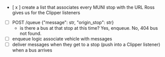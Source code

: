 - [ x ] create a list that associates every MUNI stop with the URL Ross gives us for the Clipper listeners
- [ ] POST /queue {"message": str, "origin_stop": str}
  - is there a bus at that stop at this time? Yes, enqueue. No, 404 bus not found.
- [ ] enqueue logic associate vehicle with messages
- [ ] deliver messages when they get to a stop (push into a Clipper listener) when a bus arrives
